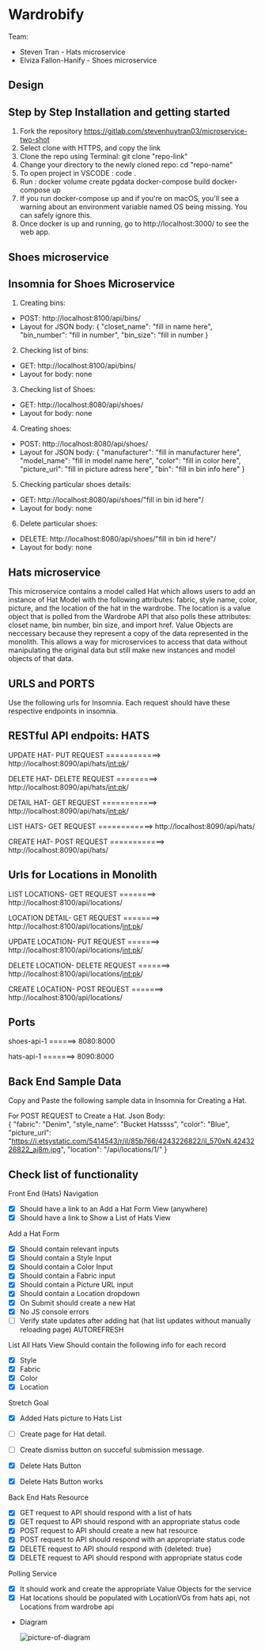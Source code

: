 # Wardrobify

Team:

- Steven Tran - Hats microservice
- Elviza Fallon-Hanify - Shoes microservice

## Design

## Step by Step Installation and getting started

1. Fork the repository https://gitlab.com/stevenhuytran03/microservice-two-shot
2. Select clone with HTTPS, and copy the link
3. Clone the repo using Terminal: git clone "repo-link"
4. Change your directory to the newly cloned repo: cd "repo-name"
5. To open project in VSCODE : code .
6. Run : docker volume create pgdata
         docker-compose build
         docker-compose up
7. If you run docker-compose up and if you're on macOS, you'll see a warning about an
   environment variable named OS being missing. You can safely ignore this.
8. Once docker is up and running, go to http://localhost:3000/ to see the web app.

## Shoes microservice
## Insomnia for Shoes Microservice
1. Creating bins:
  - POST: http://localhost:8100/api/bins/
  - Layout for JSON body: {
	"closet_name": "fill in name here",
	"bin_number": "fill in number",
	"bin_size": "fill in number
}
2. Checking list of bins:
  - GET: http://localhost:8100/api/bins/
  - Layout for body: none
3. Checking list of Shoes:
  - GET: http://localhost:8080/api/shoes/
  - Layout for body: none
4. Creating shoes:
  - POST: http://localhost:8080/api/shoes/
  - Layout for JSON body: {
	"manufacturer": "fill in manufacturer here",
	"model_name": "fill in model name here",
	"color": "fill in color here",
	"picture_url": "fill in picture adress here",
	"bin": "fill in bin info here"
}
5. Checking particular shoes details:
  - GET: http://localhost:8080/api/shoes/"fill in bin id here"/
  - Layout for body: none
6. Delete particular shoes:
  - DELETE: http://localhost:8080/api/shoes/"fill in bin id here"/
  - Layout for body: none





## Hats microservice

This microservice contains a model called Hat which allows users to add an instance of Hat Model with the following attributes: fabric, style name, color, picture, and the location of the hat in the wardrobe. The location is a value object that is polled from the Wardrobe API that also polls these attributes: closet name, bin number, bin size, and import href. Value Objects are neccessary because they represent a copy of the data represented in the monolith. This allows a way for microservices to access that data without manipulating the original data but still make new instances and model objects of that data.



## URLS and PORTS

Use the following urls for Insomnia. Each request should have these respective endpoints in insomnia.

## RESTful API endpoits: HATS

UPDATE HAT- PUT REQUEST ============> http://localhost:8090/api/hats/<int:pk>/

DELETE HAT- DELETE REQUEST =========> http://localhost:8090/api/hats/<int:pk>/

DETAIL HAT- GET REQUEST ============> http://localhost:8090/api/hats/<int:pk>/

LIST HATS- GET REQUEST ============> http://localhost:8090/api/hats/

CREATE HAT- POST REQUEST ============> http://localhost:8090/api/hats/

## Urls for Locations in Monolith

LIST LOCATIONS- GET REQUEST ========> http://localhost:8100/api/locations/

LOCATION DETAIL- GET REQUEST ========> http://localhost:8100/api/locations/<int:pk>/

UPDATE LOCATION- PUT REQUEST =======> http://localhost:8100/api/locations/<int:pk>/

DELETE LOCATION- DELETE REQUEST =======> http://localhost:8100/api/locations/<int:pk>/

CREATE LOCATION- POST REQUEST =======> http://localhost:8100/api/locations/

## Ports

shoes-api-1 ======> 8080:8000

hats-api-1 =======> 8090:8000

## Back End Sample Data

Copy and Paste the following sample data in Insomnia for Creating a Hat.

For POST REQUEST to Create a Hat.
Json Body:
<br>
{
"fabric": "Denim",
"style_name": "Bucket Hatssss",
"color": "Blue",
"picture_url": "https://i.etsystatic.com/5414543/r/il/85b766/4243226822/il_570xN.4243226822_aj8m.jpg",
"location": "/api/locations/1/"
}

## Check list of functionality

Front End (Hats)
Navigation

- [x] Should have a link to an Add a Hat Form View (anywhere)
- [x] Should have a link to Show a List of Hats View

Add a Hat Form

- [x] Should contain relevant inputs
- [x] Should contain a Style Input
- [x] Should contain a Color Input
- [x] Should contain a Fabric input
- [x] Should contain a Picture URL input
- [x] Should contain a Location dropdown
- [x] On Submit should create a new Hat
- [x] No JS console errors
- [ ] Verify state updates after adding hat (hat list updates without manually reloading page) AUTOREFRESH

List All Hats View
Should contain the following info for each record

- [x] Style
- [x] Fabric
- [x] Color
- [x] Location

Stretch Goal

- [x] Added Hats picture to Hats List
- [ ] Create page for Hat detail.
- [ ] Create dismiss button on succeful submission message.

- [x] Delete Hats Button
- [x] Delete Hats Button works

Back End
Hats Resource

- [x] GET request to API should respond with a list of hats
- [x] GET request to API should respond with an appropriate status code
- [x] POST request to API should create a new hat resource
- [x] POST request to API should respond with an appropriate status code
- [x] DELETE request to API should respond with {deleted: true}
- [x] DELETE request to API should respond with appropriate status code

Polling Service

- [x] It should work and create the appropriate Value Objects for the service
- [x] Hat locations should be populated with LocationVOs from hats api, not Locations from wardrobe api

- Diagram

  ![picture-of-diagram](https://gitlab.com/stevenhuytran03/microservice-two-shot/-/blob/main/Diagram%20Overview.png)
